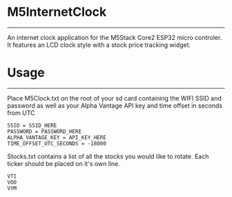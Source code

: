 # M5InternetClock
---
An internet clock application for the M5Stack Core2 ESP32 micro controler. It features an LCD clock style with a stock price tracking widget.



# Usage
---
Place M5Clock.txt on the root of your sd card containing the WIFI SSID and password as well as your Alpha Vantage API key and time offset in seconds from UTC
```
SSID = SSID_HERE
PASSWORD = PASSWORD_HERE
ALPHA_VANTAGE_KEY = API_KEY_HERE
TIME_OFFSET_UTC_SECONDS = -18000
```

Stocks.txt contains a list of all the stocks you would like to rotate. Each ticker should be placed on it's own line.
```
VTI
VOO
VYM
```


